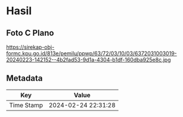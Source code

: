 # Hasil

## Foto C Plano

https://sirekap-obj-formc.kpu.go.id/813e/pemilu/ppwp/63/72/03/10/03/6372031003019-20240223-142152--4b2fad53-9d1a-4304-b1df-160dba925e8c.jpg


## Metadata

| Key        | Value               |
| ---------- | ------------------- |
| Time Stamp | 2024-02-24 22:31:28 |



